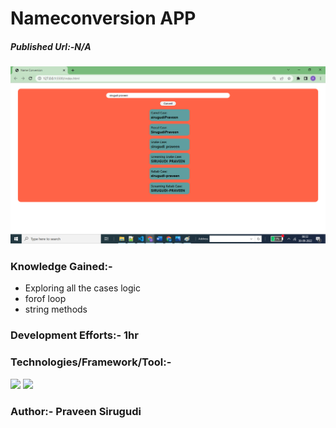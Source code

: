 # Nameconversion APP

##### Published Url:-N/A


<img src="https://github.com/sirugudipraveen3637/NameConversion/blob/main/conv.png" height="50%" width="100%"/>


### Knowledge Gained:-

  - Exploring all the cases logic
  - forof loop
  - string methods

    
### Development Efforts:- 1hr
  
### Technologies/Framework/Tool:-
<span>

<img src="https://img.shields.io/badge/-Java%20Script-yellowgreen"/>
<img src="https://img.shields.io/badge/-HTML-blue"/>
</span>


### Author:- <b>Praveen Sirugudi<b>


